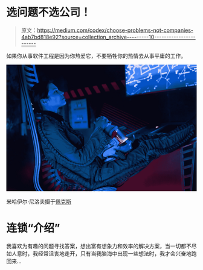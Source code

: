 # 选问题不选公司！

> 原文：<https://medium.com/codex/choose-problems-not-companies-4ab7bd818e92?source=collection_archive---------10----------------------->

如果你从事软件工程是因为你热爱它，不要牺牲你的热情去从事平庸的工作。

![](img/dcb3ce1abf37166a255206f0bb3b0c57.png)

米哈伊尔·尼洛夫摄于[佩克斯](https://www.pexels.com/photo/woman-sitting-on-a-metal-chair-inside-a-spacecraft-7672258/?utm_content=attributionCopyText&utm_medium=referral&utm_source=pexels)

# 连锁“介绍”

我喜欢为有趣的问题寻找答案，想出富有想象力和效率的解决方案，当一切都不尽如人意时，我经常沮丧地走开，只有当我脑海中出现一些想法时，我才会兴奋地跑回来…